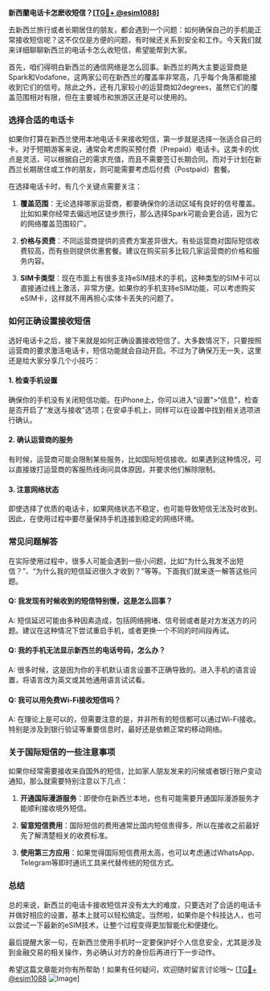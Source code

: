 **新西蘭电话卡怎麽收短信？[[TG💪+ @esim1088](https://t.me/s/esim1088)]**

去新西兰旅行或者长期居住的朋友，都会遇到一个问题：如何确保自己的手机能正常接收短信呢？这不仅仅是方便的问题，有时候还关系到安全和工作。今天我们就来详细聊聊新西兰的电话卡怎么收短信，希望能帮到大家。

首先，咱们得明白新西兰的通信网络是怎么回事。新西兰的两大主要运营商是Spark和Vodafone，这两家公司在新西兰的覆盖率非常高，几乎每个角落都能接收到它们的信号。除此之外，还有几家较小的运营商如2degrees，虽然它们的覆盖范围相对有限，但在主要城市和旅游区还是可以使用的。

### **选择合适的电话卡**

如果你打算在新西兰使用本地电话卡来接收短信，第一步就是选择一张适合自己的卡。对于短期游客来说，通常会考虑购买预付费（Prepaid）电话卡。这类卡的优点是灵活，可以根据自己的需求充值，而且不需要签订长期合同。而对于计划在新西兰长期居住或工作的朋友，则可能需要考虑后付费（Postpaid）套餐。

在选择电话卡时，有几个关键点需要关注：

1. **覆盖范围**：无论选择哪家运营商，都要确保你的活动区域有良好的信号覆盖。比如如果你经常去偏远地区徒步旅行，那么选择Spark可能会更合适，因为它的网络覆盖范围较广。
   
2. **价格与资费**：不同运营商提供的资费方案差异很大。有些运营商对国际短信收费较高，而有些则提供优惠套餐。建议在购买前多比较几家运营商的价格和服务内容。

3. **SIM卡类型**：现在市面上有很多支持eSIM技术的手机，这种类型的SIM卡可以直接通过线上激活，非常方便。如果你的手机支持eSIM功能，可以考虑购买eSIM卡，这样就不用再担心实体卡丢失的问题了。

### **如何正确设置接收短信**

选好电话卡之后，接下来就是如何正确设置接收短信了。大多数情况下，只要按照运营商的要求激活电话卡，短信功能就会自动开启。不过为了确保万无一失，这里还是给大家分享几个小技巧：

#### **1. 检查手机设置**
确保你的手机没有关闭短信功能。在iPhone上，你可以进入“设置”>“信息”，检查是否开启了“发送与接收”选项；在安卓手机上，同样可以在设置中找到相关选项进行确认。

#### **2. 确认运营商的服务**
有时候，运营商可能会限制某些服务，比如国际短信接收。如果遇到这种情况，可以直接拨打运营商的客服热线询问具体原因，并要求他们解除限制。

#### **3. 注意网络状态**
即使选择了优质的电话卡，如果网络状态不稳定，也可能导致短信无法及时收到。因此，在使用过程中要尽量保持手机连接到稳定的网络环境。

### **常见问题解答**

在实际使用过程中，很多人可能会遇到一些小问题，比如“为什么我发不出短信？”、“为什么我的短信延迟很久才收到？”等等。下面我们就来逐一解答这些问题。

#### **Q: 我发现有时候收到的短信特别慢，这是怎么回事？**
A: 短信延迟可能由多种因素造成，包括网络拥堵、信号弱或者是对方发送方的问题。建议在这种情况下尝试重启手机，或者更换一个不同的时间段再试。

#### **Q: 我的手机无法显示新西兰的电话号码，怎么办？**
A: 很多时候，这是因为你的手机默认语言设置不正确导致的。进入手机的语言设置，将语言改为英文或其他通用语言试试看。

#### **Q: 我可以用免费Wi-Fi接收短信吗？**
A: 在理论上是可以的，但需要注意的是，并非所有的短信都可以通过Wi-Fi接收。特别是涉及到银行验证等重要信息时，最好还是依赖正常的移动网络。

### **关于国际短信的一些注意事项**

如果你经常需要接收来自国外的短信，比如家人朋友发来的问候或者银行账户变动通知，那么就需要特别注意以下几点：

1. **开通国际漫游服务**：即使你在新西兰本地，也有可能需要开通国际漫游服务才能顺利接收境外短信。
   
2. **留意短信费用**：国际短信的费用通常比国内短信贵得多，所以在接收之前最好先了解清楚相关的收费标准。

3. **使用第三方应用**：如果觉得国际短信费用太高，也可以考虑通过WhatsApp、Telegram等即时通讯工具来代替传统的短信方式。

### **总结**

总的来说，新西兰的电话卡接收短信并没有太大的难度，只要选对了合适的电话卡并做好相应的设置，基本上就可以轻松搞定。当然啦，如果你是个科技达人，也可以尝试一下最新的eSIM技术，让整个过程变得更加智能化和便捷化。

最后提醒大家一句，在新西兰使用手机时一定要保护好个人信息安全，尤其是涉及到金融交易的相关操作，务必确认对方的身份后再进行下一步动作。

希望这篇文章能对你有所帮助！如果有任何疑问，欢迎随时留言讨论哦～ [[TG💪+ @esim1088](https://t.me/s/esim1088) ![Image](https://i.postimg.cc/4NQfJmqS/Snipaste-2025-05-13-00-14-12.png)]